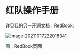 # 红队操作手册

详见我的另一开源文档：[RedBook](https://red.y1ng.org/):

![image-20211017222018341](https://image-host-toky.oss-cn-shanghai.aliyuncs.com/image-20211017222018341.png)

图：RedBook页面